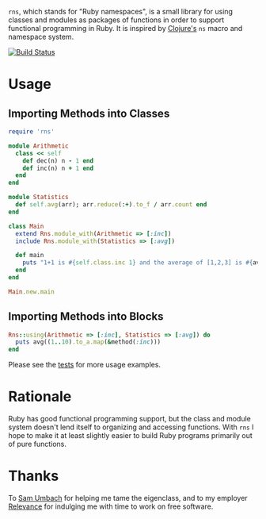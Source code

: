 `rns`, which stands for "Ruby namespaces", is a small library for
using classes and modules as packages of functions in order to support
functional programming in Ruby.  It is inspired by
[Clojure's](http://clojure.org) `ns` macro and namespace system.

[![Build Status](https://secure.travis-ci.org/alandipert/rns.png)](http://travis-ci.org/alandipert/rns)

# Usage

## Importing Methods into Classes

```ruby
require 'rns'

module Arithmetic
  class << self
    def dec(n) n - 1 end
    def inc(n) n + 1 end
  end
end

module Statistics
  def self.avg(arr); arr.reduce(:+).to_f / arr.count end
end

class Main
  extend Rns.module_with(Arithmetic => [:inc])
  include Rns.module_with(Statistics => [:avg])

  def main
    puts "1+1 is #{self.class.inc 1} and the average of [1,2,3] is #{avg [1,2,3]}"
  end
end

Main.new.main
```

## Importing Methods into Blocks

```ruby
Rns::using(Arithmetic => [:inc], Statistics => [:avg]) do
  puts avg((1..10).to_a.map(&method(:inc)))
end
```

Please see the
[tests](https://github.com/alandipert/rns/tree/master/spec/rns) for more
usage examples.

# Rationale

Ruby has good functional programming support, but the class and module
system doesn't lend itself to organizing and accessing functions.
With `rns` I hope to make it at least slightly easier to build Ruby
programs primarily out of pure functions.

# Thanks

To [Sam Umbach](https://twitter.com/samumbach) for helping me tame the
eigenclass, and to my employer [Relevance](http://thinkrelevance.com)
for indulging me with time to work on free software.